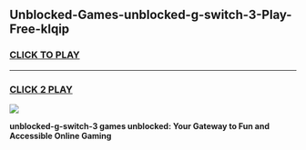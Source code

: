 
## Unblocked-Games-unblocked-g-switch-3-Play-Free-klqip
<h3>
<a href="https://premium76.site?title=unblocked-g-switch-3&ref=19M">CLICK TO PLAY</a></h3>
<hr>

<h3>
<a href="https://premium76.site?title=unblocked-g-switch-3&ref=19M">CLICK 2 PLAY</a>
  
</h3>

<a href="https://premium76.site?title=unblocked-g-switch-3&ref=19M"><img src="https://clearcache.store/games.png"></a>


**unblocked-g-switch-3 games unblocked: Your Gateway to Fun and Accessible Online Gaming**
